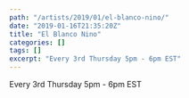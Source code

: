 ```yaml
---
path: "/artists/2019/01/el-blanco-nino/"
date: "2019-01-16T21:35:20Z"
title: "El Blanco Nino"
categories: []
tags: []
excerpt: "Every 3rd Thursday 5pm - 6pm EST"
---
```


Every 3rd Thursday 5pm - 6pm EST